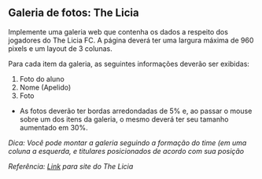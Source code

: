 ## Galeria de fotos: The Licia

Implemente uma galeria web que contenha os dados a respeito dos jogadores do The Licia FC. A página deverá ter uma largura máxima de 960 pixels e um layout de 3 colunas.

Para cada item da galeria, as seguintes informações deverão ser exibidas:

1. Foto do aluno
2. Nome (Apelido)
3. Foto
  * As fotos deverão ter bordas arredondadas de 5% e, ao passar o mouse sobre um dos itens da galeria, o mesmo deverá ter seu tamanho aumentado em 30%.
  
*Dica: Você pode montar a galeria seguindo a formação do time (em uma coluna a esquerda, e titulares posicionados de acordo com sua posição*

*Referência: [Link](http://thelicia.16mb.com/) para site do The Licia* 
